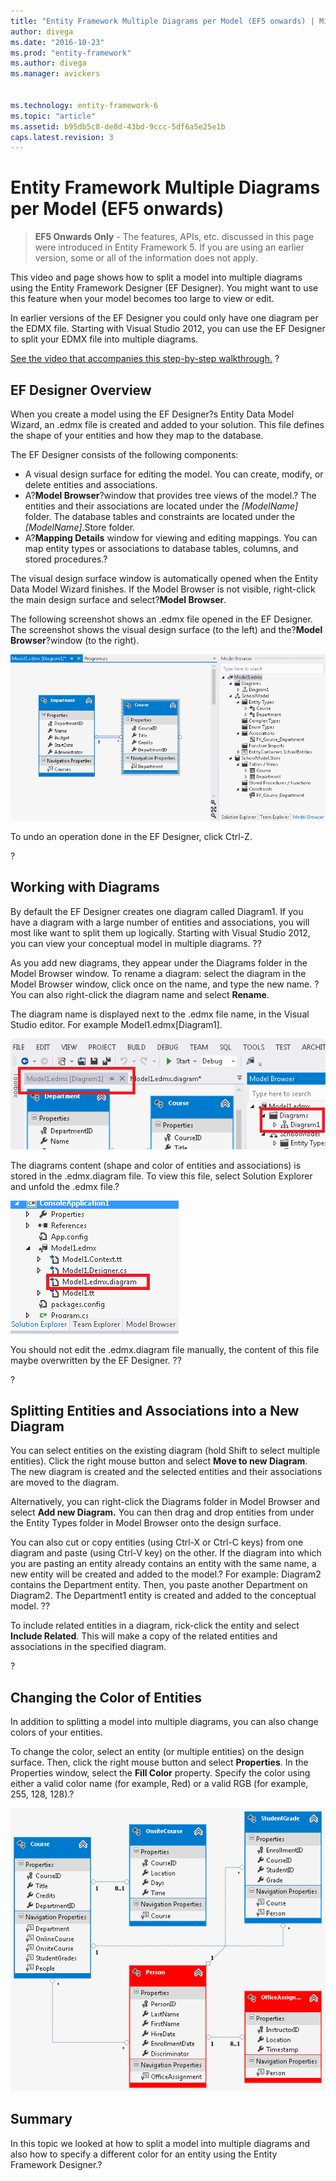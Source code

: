 ```yaml
---
title: "Entity Framework Multiple Diagrams per Model (EF5 onwards) | Microsoft Docs"
author: divega
ms.date: "2016-10-23"
ms.prod: "entity-framework"
ms.author: divega
ms.manager: avickers
 

ms.technology: entity-framework-6
ms.topic: "article"
ms.assetid: b95db5c8-de8d-43bd-9ccc-5df6a5e25e1b
caps.latest.revision: 3
---
```

# Entity Framework Multiple Diagrams per Model (EF5 onwards)
> **EF5 Onwards Only** - The features, APIs, etc. discussed in this page were introduced in Entity Framework 5. If you are using an earlier version, some or all of the information does not apply.

This video and page shows how to split a model into multiple diagrams using the Entity Framework Designer (EF Designer). You might want to use this feature when your model becomes too large to view or edit.

In earlier versions of the EF Designer you could only have one diagram per the EDMX file. Starting with Visual Studio 2012, you can use the EF Designer to split your EDMX file into multiple diagrams.

[See the video that accompanies this step-by-step walkthrough.](../ef6/entity-framework-multiple-diagrams-per-model-ef5-onwards-video.md)
?

## EF Designer Overview

When you create a model using the EF Designer?s Entity Data Model Wizard, an .edmx file is created and added to your solution. This file defines the shape of your entities and how they map to the database.

The EF Designer consists of the following components:

-   A visual design surface for editing the model. You can create, modify, or delete entities and associations.
-   A?**Model Browser**?window that provides tree views of the model.? The entities and their associations are located under the *\[ModelName\]* folder. The database tables and constraints are located under the *\[ModelName\]*.Store folder.
-   A?**Mapping Details** window for viewing and editing mappings. You can map entity types or associations to database tables, columns, and stored procedures.?

The visual design surface window is automatically opened when the Entity Data Model Wizard finishes. If the Model Browser is not visible, right-click the main design surface and select?**Model Browser**.

The following screenshot shows an .edmx file opened in the EF Designer. The screenshot shows the visual design surface (to the left) and the?**Model Browser**?window (to the right).

![EFDesigner2](../ef6/media/efdesigner2.png)

To undo an operation done in the EF Designer, click Ctrl-Z.

?

## Working with Diagrams

By default the EF Designer creates one diagram called Diagram1. If you have a diagram with a large number of entities and associations, you will most like want to split them up logically. Starting with Visual Studio 2012, you can view your conceptual model in multiple diagrams. ??

As you add new diagrams, they appear under the Diagrams folder in the Model Browser window. To rename a diagram: select the diagram in the Model Browser window, click once on the name, and type the new name. ?You can also right-click the diagram name and select **Rename**.

The diagram name is displayed next to the .edmx file name, in the Visual Studio editor. For example Model1.edmx\[Diagram1\].

![DiagramName](../ef6/media/diagramname.png)

The diagrams content (shape and color of entities and associations) is stored in the .edmx.diagram file. To view this file, select Solution Explorer and unfold the .edmx file.?

![DiagramFiles](../ef6/media/diagramfiles.png)

You should not edit the .edmx.diagram file manually, the content of this file maybe overwritten by the EF Designer. ??

?

## Splitting Entities and Associations into a New Diagram

You can select entities on the existing diagram (hold Shift to select multiple entities). Click the right mouse button and select **Move to new Diagram**. The new diagram is created and the selected entities and their associations are moved to the diagram.

Alternatively, you can right-click the Diagrams folder in Model Browser and select **Add new Diagram.** You can then drag and drop entities from under the Entity Types folder in Model Browser onto the design surface.

You can also cut or copy entities (using Ctrl-X or Ctrl-C keys) from one diagram and paste (using Ctrl-V key) on the other. If the diagram into which you are pasting an entity already contains an entity with the same name, a new entity will be created and added to the model.? For example: Diagram2 contains the Department entity. Then, you paste another Department on Diagram2. The Department1 entity is created and added to the conceptual model. ??

To include related entities in a diagram, rick-click the entity and select **Include Related**. This will make a copy of the related entities and associations in the specified diagram.

?

## Changing the Color of Entities

In addition to splitting a model into multiple diagrams, you can also change colors of your entities.

To change the color, select an entity (or multiple entities) on the design surface. Then, click the right mouse button and select **Properties**. In the Properties window, select the **Fill Color** property. Specify the color using either a valid color name (for example, Red) or a valid RGB (for example, 255, 128, 128).?

![Color](../ef6/media/color.png)

## Summary

In this topic we looked at how to split a model into multiple diagrams and also how to specify a different color for an entity using the Entity Framework Designer.?

